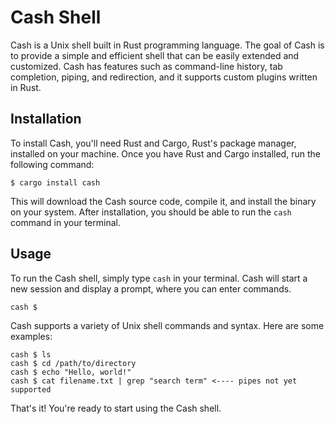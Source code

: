 <h1>Cash Shell</h1>

<p>Cash is a Unix shell built in Rust programming language. The goal of Cash is to provide a simple and efficient shell that can be easily extended and customized. Cash has features such as command-line history, tab completion, piping, and redirection, and it supports custom plugins written in Rust.</p>

<h2>Installation</h2>

<p>To install Cash, you'll need Rust and Cargo, Rust's package manager, installed on your machine. Once you have Rust and Cargo installed, run the following command:</p>

<pre><code>$ cargo install cash</code></pre>

<p>This will download the Cash source code, compile it, and install the binary on your system. After installation, you should be able to run the <code>cash</code> command in your terminal.</p>

<h2>Usage</h2>

<p>To run the Cash shell, simply type <code>cash</code> in your terminal. Cash will start a new session and display a prompt, where you can enter commands.</p>

<pre><code>cash $</code></pre>

<p>Cash supports a variety of Unix shell commands and syntax. Here are some examples:</p>

<pre><code>cash $ ls
cash $ cd /path/to/directory
cash $ echo "Hello, world!"
cash $ cat filename.txt | grep "search term" <---- pipes not yet supported
</code></pre>

<p>That's it! You're ready to start using the Cash shell.</p>
